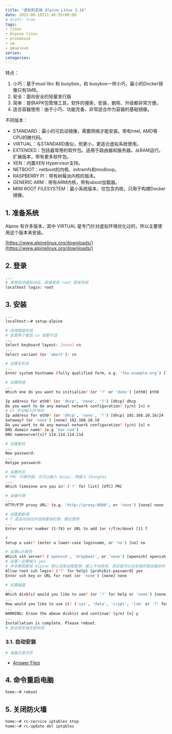 ```yaml
---
title: "虚拟机安装 Alpine Linux 3.16"
date: 2022-06-19T11:46:55+08:00
# draft: true
tags:
- linux
- Alpine linux
- proxmoxve
- vm
- qmue\kvm
series:
categories:
---
```


特点：
1. 小巧：基于musl libc 和 busybox，和 busybox一样小巧，最小的Docker镜像只有5MB。
2. 安全：面向安全的轻量发行版
3. 简单：提供APK包管理工具，软件的搜索、安装、删除、升级都非常方便。
4. 适合容器使用：由于小巧、功能完备，非常适合作为容器的基础镜像。

不同版本：
- STANDARD：最小的可启动镜像，需要网络才能安装。带有Intel, AMD等CPU的微代码。
- VIRTUAL：与STANDARD类似，但更小，更适合虚拟系统使用。
- EXTENDED：包括最常用的软件包。适用于路由器和服务器。从RAM运行。扩展版本，带有更多软件包。
- XEN：内置XEN Hypervisor支持。
- NETBOOT：netboot的内核、initramfs和modloop。
- RASPBERRY PI：带有树莓派内核的版本。
- GENERIC ARM：带有ARM内核，带有uboot加载器。
- MINI ROOT FILESYSTEM：最小系统版本，仅包含内核，只用于构建Docker镜像。

## 1. 准备系统

Alpine 有许多版本，其中 VIRTUAL 是专门针对虚拟环境优化过的，所以主要使用这个版本来安装。

[https://www.alpinelinux.org/downloads/](https://www.alpinelinux.org/downloads/)

## 2. 登录

```bash
...
# 使用启动盘启动后，直接使用 root 登录系统
localhost login: root
```

## 3. 安装

```bash
...
localhost:~# setup-alpine

# 选择键盘布局
# 这里两个都选 cn 或都不选
...
Select keyboard layout: [none] cn
...
Select variant (or 'abort'): cn

# 设置主机名
...
Enter system hostname (fully qualified form, e.g. 'foo.example.org') [localhost] home

# 设置网络
...
Which one do you want to initialize? (or '?' or 'done') [eth0] eth0

Ip address for eth0? (or 'dhcp', 'none', '?') [dhcp] dhcp
Do you want to do any manual network configuration? (y/n) [n] n
# or 手动输入IP地址
Ip address for eth0? (or 'dhcp', 'none', '?') [dhcp] 192.168.10.16/24
Gateway? (or 'none') [none] 192.168.10.10
Do you want to do any manual network configuration? (y/n) [n] n
DNS domain name? (e.g 'bar.com') 
DNS nameserver(s)? 114.114.114.114

# 设置密码
...
New password: 
...
Retype password:

# 设置时区
# PRC 代理中国，也可以输入 Asia/，再输入 Shanghai
...
Which timezone are you in? ('?' for list) [UTC] PRC

# 设备代理
...
HTTP/FTP proxy URL? (e.g. 'http://proxy:8080', or 'none') [none] none

# 设置更新源
# f 是自动测试并选择最快的源，建议使用
...
Enter mirror number (1-74) or URL to add (or r/f/e/done) [1] f

# 
Setup a user? (enter a lower-case loginname, or 'no') [no] no

# 设置ssh服务
Which ssh server? ('openssh', 'dropbear', or 'none') [openssh] openssh
# 这里一定要输入 yes 
# 许多教程都说 Alpine 默认没有远程登录，都上手动修改，其实是可以在安装时就设备好的
Allow root ssh login? ('?' for help) [prohibit-password] yes
Enter ssh key or URL for root (or 'none') [none] none

# 设置磁盘
...
Which disk(s) would you like to use? (or '?' for help or 'none') [none] sda
...
How would you like to use it? ('sys', 'data', 'crypt', 'lvm' or '?' for help) [?] sys
...
WARNING: Erase the aboue disk(s) and continue? (y/n) [n] y
...
Installation is complete. Please reboot.
# 到这里安装全部完成
```
### 3.1. 自动安装
```bash
# 准备应答文件
```
- [Answer Files](https://docs.alpinelinux.org/user-handbook/0.1a/Installing/setup_alpine.html#_answer_files)

## 4. 命令重启电脑
```bash
home:~# reboot
```

## 5. 关闭防火墙
```bash
home:~# rc-service iptables stop
home:~# rc-update del iptables
```